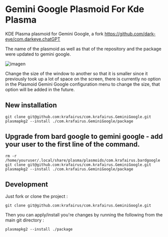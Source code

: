 # Gemini Google Plasmoid For Kde Plasma 
KDE Plasma plasmoid for Gemini Google, a fork https://github.com/dark-eye/com.darkeye.chatGPT

The name of the plasmoid as well as that of the repository and the package were updated to gemini google.

![imagen](https://github.com/krafairus/com.krafairus.GeminiGoogle/assets/64279814/afda5582-79e3-4da3-9178-6141f190b3ba)

Change the size of the window to another so that it is smaller since it previously took up a lot of space on the screen, there is currently no option in the Plasmoid Gemini Google configuration menu to change the size, that option will be added in the future.

## New installation
```
git clone git@github.com:krafairus/com.krafairus.GeminiGoogle.git
plasmapkg2 --install ./com.krafairus.GeminiGoogle/package
```

## Upgrade from bard google to gemini google - add your user to the first line of the command.
```
rm -r /home/youruser/.local/share/plasma/plasmoids/com.krafairus.bardgoogle
git clone git@github.com:krafairus/com.krafairus.GeminiGoogle.git
plasmapkg2 --install ./com.krafairus.GeminiGoogle/package
```

## Development

Just fork or clone the project :

`git clone git@github.com:krafairus/com.krafairus.GeminiGoogle.git`

Then you can apply/install you're changes by running the following from the main git directory : 

`plasmapkg2 --install ./package`
